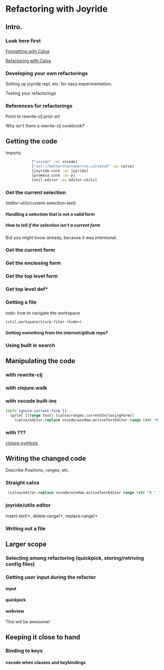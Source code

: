 # Refactoring with Joyride

## Intro.

### Look here first

[Formatting with Calva](https://calva.io/formatting/)

[Refactoring with Calva](https://calva.io/refactoring/)

### Developing your own refactorings

Setting up joyride repl, etc. for easy experimentation.

Testing your refactorings

### References for refactorings

Point to rewrite-clj prior art

Why isn't there a rewrite-clj cookbook?

## Getting the code

Imports
```clojure
            ["vscode" :as vscode]
            ["ext://betterthantomorrow.calva$v0" :as calva]
            [joyride.core :as joyride]
            [promesa.core :as p]
            [util.editor :as editor-utils]
```

### Get the current selection

(editor-utils/current-selection-text)

#### Handling a selection that is not a valid form

##### How to tell if the selection isn't a current form

But you might know already, because it was intentional.

### Get the current form

### Get the enclosing form

### Get the top level form

### Get top level def*

### Getting a file

todo: how to navigate the workspace

```clojure
(util.workspace/slurp-file+ <todo>)
```

#### Getting something from the internet/github repo?

### Using built in search 

## Manipulating the code

### with rewrite-clj

### with clojure.walk

### with vscode built-ins

```clojure
(defn ignore-current-form []
  (p/let [[range text] (calva/ranges.currentEnclosingForm)]
    (calva/editor.replace vscode/window.activeTextEditor range (str "#_" text))))
```

### with ???

[clojure-symbols](../examples/.joyride/src/clojure_symbols.cljs)

## Writing the changed code

Describe Positions, ranges, etc.

### Straight calva

```clojure
 (calva/editor.replace vscode/window.activeTextEditor range (str "#_" text))
 ```
 
### joyride/utils.editor

insert-text!+, delete-range!+, replace-range!+
 
### Writing out a file

## Larger scope

### Selecting among refactoring (quickpick, storing/retriving config files)

### Getting user input during the refactor

#### input

#### quickpick

#### webview

This will be awesome!

## Keeping it close to hand

### Binding to keys

#### vscode when clauses and keybindings
